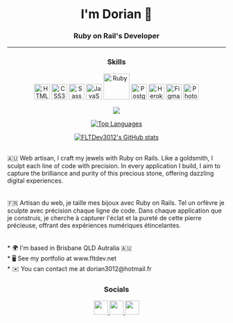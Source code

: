 <h1 align=center>I'm Dorian 👋</h1>

<h3 align=center>Ruby on Rail's Developer</h3>

------------------------

<h3 align=center >Skills </h3>

<p align=center>
<a href="https://developer.mozilla.org/en-US/docs/Glossary/HTML5" target="_blank" rel="noreferrer"><img src="https://raw.githubusercontent.com/danielcranney/readme-generator/main/public/icons/skills/html5-colored.svg" width="36" height="36" alt="HTML5" /></a>
<a href="https://www.w3.org/TR/CSS/#css" target="_blank" rel="noreferrer"><img src="https://raw.githubusercontent.com/danielcranney/readme-generator/main/public/icons/skills/css3-colored.svg" width="36" height="36" alt="CSS3" /></a>
<a href="https://sass-lang.com/" target="_blank" rel="noreferrer"><img src="https://raw.githubusercontent.com/danielcranney/readme-generator/main/public/icons/skills/sass-colored.svg" width="36" height="36" alt="Sass" /></a>
<a href="https://developer.mozilla.org/en-US/docs/Web/JavaScript" target="_blank" rel="noreferrer"><img src="https://raw.githubusercontent.com/danielcranney/readme-generator/main/public/icons/skills/javascript-colored.svg" width="36" height="36" alt="JavaScript" /></a>
<a href="https://www.ruby-lang.org/en/" target="_blank" rel="noreferrer"><img src="https://raw.githubusercontent.com/danielcranney/readme-generator/main/public/icons/skills/ruby-colored.svg" width="60" height="60" alt="Ruby" /></a>
<a href="https://www.postgresql.org/" target="_blank" rel="noreferrer"><img src="https://raw.githubusercontent.com/danielcranney/readme-generator/main/public/icons/skills/postgresql-colored.svg" width="36" height="36" alt="PostgreSQL" /></a>
<a href="https://www.heroku.com/" target="_blank" rel="noreferrer"><img src="https://raw.githubusercontent.com/danielcranney/readme-generator/main/public/icons/skills/heroku-colored.svg" width="36" height="36" alt="Heroku" /></a>
</a><a href="https://www.figma.com/" target="_blank" rel="noreferrer"><img src="https://raw.githubusercontent.com/danielcranney/readme-generator/main/public/icons/skills/figma-colored.svg" width="36" height="36" alt="Figma" /></a>
<a href="https://www.adobe.com/uk/products/photoshop.html" target="_blank" rel="noreferrer"><img src="https://raw.githubusercontent.com/danielcranney/readme-generator/main/public/icons/skills/photoshop-colored.svg" width="36" height="36" alt="Photoshop" />
</p>

<p align=center>
<a href="http://www.github.com/FLTDev3012"><img src="https://github-readme-streak-stats.herokuapp.com/?user=FLTDev3012&stroke=ffffff&background=0d1117&ring=ef4444&fire=ef4444&currStreakNum=ffffff&currStreakLabel=ef4444&sideNums=ffffff&sideLabels=ffffff&dates=ffffff&hide_border=true" /></a>
</p>

<p align=center>
<a href="https://github.com/FLTDev3012" align="left"><img src="https://github-readme-stats.vercel.app/api/top-langs/?username=FLTDev3012&langs_count=10&title_color=ef4444&text_color=ffffff&icon_color=ef4444&bg_color=0d1117&hide_border=false&locale=en&custom_title=Top%20%Languages" alt="Top Languages" /></a>
</p>

<p align=center>
<a href="http://www.github.com/FLTDev3012"><img src="https://github-readme-stats.vercel.app/api?username=FLTDev3012&show_icons=true&hide=stars,issues,contribs&count_private=true&title_color=ef4444&text_color=ffffff&icon_color=ef4444&bg_color=0d1117&hide_border=false&show_icons=true" alt="FLTDev3012's GitHub stats" /></a>
</p>



<br>
</div>
🇦🇺 Web artisan, I craft my jewels with Ruby on Rails. Like a goldsmith, I sculpt each line of code with precision. In every application I build, I aim to capture the brilliance and purity of this precious stone, offering dazzling digital experiences.<br><br><br> 🇫🇷 Artisan du web, je taille mes bijoux avec Ruby on Rails. Tel un orfèvre je sculpte avec précision chaque ligne de code. Dans chaque application que je construis, je cherche à capturer l'éclat et la pureté de cette pierre précieuse, offrant des expériences numériques étincelantes.
<br><br><br>
*    🌍  I'm based in Brisbane QLD Autralia 🇦🇺 <br>
*    🖥️  See my portfolio at www.fltdev.net
<br>
*    ✉️  You can contact me at dorian3012@hotmail.fr


                    
<h3 align=center>
Socials
</h3>

<p align=center>
<a href="https://www.github.com/FLTDev3012" target="_blank" rel="noreferrer"> <picture> <source media="(prefers-color-scheme: dark)" srcset="https://raw.githubusercontent.com/danielcranney/readme-generator/main/public/icons/socials/github-dark.svg" /> <source media="(prefers-color-scheme: light)" srcset="https://raw.githubusercontent.com/danielcranney/readme-generator/main/public/icons/socials/github.svg" /> <img src="https://raw.githubusercontent.com/danielcranney/readme-generator/main/public/icons/socials/github.svg" width="32" height="32" /> </picture> </a> <a href="http://www.instagram.com/dorian3012" target="_blank" rel="noreferrer"> <picture> <source media="(prefers-color-scheme: dark)" srcset="https://raw.githubusercontent.com/danielcranney/readme-generator/main/public/icons/socials/instagram-dark.svg" /> <source media="(prefers-color-scheme: light)" srcset="https://raw.githubusercontent.com/danielcranney/readme-generator/main/public/icons/socials/instagram.svg" /> <img src="https://raw.githubusercontent.com/danielcranney/readme-generator/main/public/icons/socials/instagram.svg" width="32" height="32" /> </picture> </a> <a href="https://www.linkedin.com/in/dorian-fiolet-006428255" target="_blank" rel="noreferrer"> <picture> <source media="(prefers-color-scheme: dark)" srcset="https://raw.githubusercontent.com/danielcranney/readme-generator/main/public/icons/socials/linkedin-dark.svg" /> <source media="(prefers-color-scheme: light)" srcset="https://raw.githubusercontent.com/danielcranney/readme-generator/main/public/icons/socials/linkedin.svg" /> <img src="https://raw.githubusercontent.com/danielcranney/readme-generator/main/public/icons/socials/linkedin.svg" width="32" height="32" /> </picture> </a>
</p>


